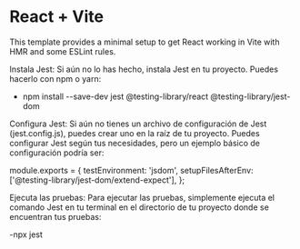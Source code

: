 # React + Vite

This template provides a minimal setup to get React working in Vite with HMR and some ESLint rules.

Instala Jest: Si aún no lo has hecho, instala Jest en tu proyecto. Puedes hacerlo con npm o yarn:
- npm install --save-dev jest @testing-library/react @testing-library/jest-dom


Configura Jest: Si aún no tienes un archivo de configuración de Jest (jest.config.js), puedes crear uno en la raíz de tu proyecto. Puedes configurar Jest según tus necesidades, pero un ejemplo básico de configuración podría ser:

module.exports = {
  testEnvironment: 'jsdom',
  setupFilesAfterEnv: ['@testing-library/jest-dom/extend-expect'],
};

Ejecuta las pruebas: Para ejecutar las pruebas, simplemente ejecuta el comando Jest en tu terminal en el directorio de tu proyecto donde se encuentran tus pruebas:

-npx jest